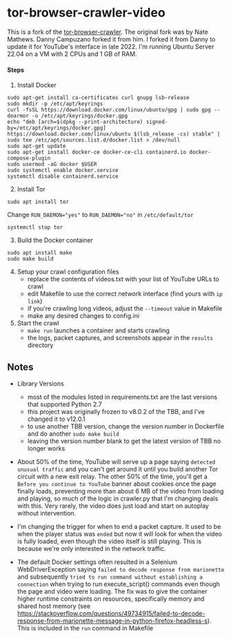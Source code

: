 tor-browser-crawler-video
===============

This is a fork of the [tor-browser-crawler](https://github.com/webfp/tor-browser-crawler).
The original fork was by Nate Mathews. Danny Campuzano forked it from him. I forked it from Danny to update it for YouTube's interface in late 2022. I'm running Ubuntu Server 22.04 on a VM with 2 CPUs and 1 GB of RAM.

#### Steps
1. Install Docker
```
sudo apt-get install ca-certificates curl gnupg lsb-release
sudo mkdir -p /etc/apt/keyrings
curl -fsSL https://download.docker.com/linux/ubuntu/gpg | sudo gpg --dearmor -o /etc/apt/keyrings/docker.gpg
echo "deb [arch=$(dpkg --print-architecture) signed-by=/etc/apt/keyrings/docker.gpg] https://download.docker.com/linux/ubuntu $(lsb_release -cs) stable" | sudo tee /etc/apt/sources.list.d/docker.list > /dev/null
sudo apt-get update
sudo apt-get install docker-ce docker-ce-cli containerd.io docker-compose-plugin
sudo usermod -aG docker $USER
sudo systemctl enable docker.service
systemctl disable containerd.service
```
2. Install Tor

`sudo apt install tor`

Change `RUN_DAEMON="yes"` to `RUN_DAEMON="no"` in `/etc/default/tor`

`systemctl stop tor`

3. Build the Docker container
```
sudo apt install make
sudo make build
```
4. Setup your crawl configuration files
    * replace the contents of videos.txt with your list of YouTube URLs to crawl
    * edit Makefile to use the correct network interface (find yours with `ip link`)
    * if you're crawling long videos, adjust the `--timeout` value in Makefile
    * make any desired changes to config.ini
5. Start the crawl
    * `make run` launches a container and starts crawling
    * the logs, packet captures, and screenshots appear in the `results` directory

## Notes
* Library Versions
    * most of the modules listed in requirements.txt are the last versions that supported Python 2.7
    * this project was originally frozen to v8.0.2 of the TBB, and I've changed it to v12.0.1
    * to use another TBB version, change the version number in Dockerfile and do another `sudo make build`
    * leaving the version number blank to get the latest version of TBB no longer works

* About 50% of the time, YouTube will serve up a page saying `detected unusual traffic` and you can't get around it until you build another Tor 
circuit with a new exit relay. The other 50% of the time, you'll get a `Before you continue to YouTube` banner about cookies once the page finally loads,  preventing more than about 6 MB of the video from loading and playing, so much of the logic in crawler.py that I'm changing deals with this. Very rarely, the video does just load and start on autoplay without intervention.

* I'm changing the trigger for when to end a packet capture. It used to be when the player status was `ended` but now it will look for when the video is fully loaded, even though the video itself is still playing. This is because we're only interested in the network traffic.

* The default Docker settings often resulted in a Selenium WebDriverException saying `failed to decode response from marionette` and subsequently `tried to run command without establishing a connection` when trying to run execute_script() commands even though the page and video were loading. The fix was to give the container higher runtime constraints on resources, specifically memory and shared host memory (see https://stackoverflow.com/questions/49734915/failed-to-decode-response-from-marionette-message-in-python-firefox-headless-s). This is included in the `run` command in Makefile
